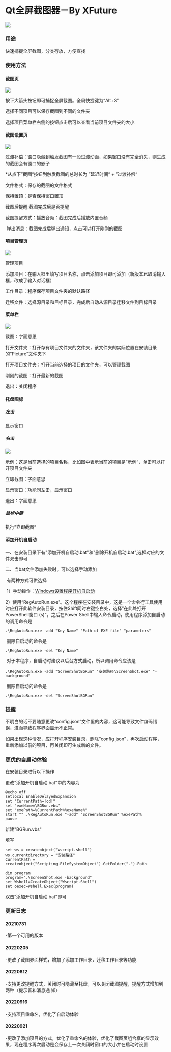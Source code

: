 # Qt全屏截图器－By XFuture

![](.\Images\封面.png)

### 用途

快速捕捉全屏截图，分类存放，方便查找



### 使用方法

#### 截图页

![](.\\Images\\sc.png)

按下大箭头按钮即可捕捉全屏截图。全局快捷键为“Alt+S”

选择不同项目可以保存截图到不同的文件夹

选择项目菜单栏右侧的按钮点击后可以查看当前项目文件夹的大小

#### 截图设置页

![](.\\Images\\setting.png)

过渡补偿：窗口隐藏到触发截图有一段过渡动画，如果窗口没有完全消失，则生成的截图会有窗口的影子

*从点下”截图“按钮到触发截图的总时长为 ”延迟时间“ + ”过渡补偿“

文件格式：保存的截图的文件格式

保持置顶：是否保持窗口置顶

截图后提醒:截图完成后是否提醒

截图提醒方式：播放音频：截图完成后播放内置音频

​			   弹出消息：截图完成后弹出通知，点击可以打开刚刚的截图



#### 项目管理页

![](.\\Images\\manage.png)

管理项目

添加项目：在输入框里填写项目名称，点击添加项目即可添加（新版本已取消输入框，改成了输入对话框）

工作目录：程序保存项目文件夹的默认路径

迁移文件：选择源目录和目标目录，完成后自动从源目录迁移文件到目标目录

#### 菜单栏

![](.\\Images\\menu.png)

截图：字面意思

打开文件夹：打开存有项目文件夹的文件夹，该文件夹的实际位置在安装目录的“Picture”文件夹下

打开项目文件夹：打开当前选择的项目的文件夹，可以管理截图

刚刚的截图：打开最新的截图

退出：关闭程序

#### 托盘图标

##### 左击

显示窗口

##### 右击

![](.\Images\tray.png)

示例：这是当前选择的项目名称，比如图中表示当前的项目是”示例“，单击可以打开项目文件夹

立即截图：字面意思

显示窗口：功能同左击，显示窗口

退出：字面意思

##### 鼠标中键

执行”立即截图“

#### 添加开机自启动

一、在安装目录下有"添加开机自启动.bat"和"删除开机自启动.bat",选择对应的文件双击即可

二、当bat文件添加失败时，可以选择手动添加

​	有两种方式可供选择

​		1）手动操作：[Windows设置程序开机自启动](https://blog.csdn.net/weixin_45447477/article/details/122638366)

​		2）使用“RegAutoRun.exe"。这个程序在安装目录中，这是一个命令行工具使用时应打开此软件安装目录，按住Shift同时右键空白处，选择”在此处打开PowerShell窗口 (s)"，之后在Power Shell中输入命令启动，使用程序添加自启动的调用命令是

```
.\RegAutoRun.exe -add "Key Name" "Path of EXE file" "parameters"
```

​	删除自启动的命令是

```
.\RegAutoRun.exe -del "Key Name"
```

​	对于本程序，自启动时建议以后台方式启动，所以调用命令应该是

```
.\RegAutoRun.exe -add "ScreenShotBGRun" "安装路径\ScreenShot.exe" "-background"
```

​	删除自启动的命令是

```
.\RegAutoRun.exe -del "ScreenShotBGRun"
```



### 提醒

不明白的话不要随意更改“config.json”文件里的内容，这可能导致文件编码错误，进而导致程序界面显示不正常。

如果出现这种情况，应打开程序安装目录，删除“config.json”，再次启动程序，重新添加以前的项目，再关闭即可生成新的文件。

### 更优的自启动体验

在安装目录进行以下操作

更改”添加开机自启动.bat"中的内容为

```
@echo off
setlocal EnableDelayedExpansion
set "CurrentPath=!cd!"
set "exeName=\BGRun.vbs"
set "exePath=%CurrentPath%%exeName%"
start "" .\RegAutoRun.exe "-add" "ScreenShotBGRun" %exePath%
pause
```

新建"BGRun.vbs"

填写

```
set ws = createobject("wscript.shell")
ws.currentdirectory = "安装路径"
CurrentPath = createobject("Scripting.FileSystemObject").GetFolder(".").Path 

dim program  
program=".\ScreenShot.exe -background"
set Wshell=CreateObject("Wscript.Shell")  
set oexec=Wshell.Exec(program) 
```

双击”添加开机自启动.bat"即可

### 更新日志

#### 20210731

-第一个可用的版本

#### 20220205

-更改了截图界面样式，增加了添加工作目录，迁移工作目录等功能

#### 20220812

-支持更改提醒方式，关闭时可隐藏至托盘，可以关闭截图提醒，提醒方式增加到两种（提示音和消息通													      知）

#### 20220916

-支持项目重命名，优化了自启动体验

#### 20220921

-更改了添加项目的方式，优化了重命名的体验，优化了截图页组合框的显示效果，现在程序再次启动是会保存上一次关闭时窗口的大小并在启动时设置